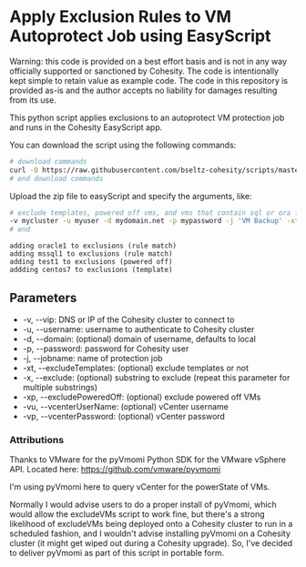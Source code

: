 # Apply Exclusion Rules to VM Autoprotect Job using EasyScript

Warning: this code is provided on a best effort basis and is not in any way officially supported or sanctioned by Cohesity. The code is intentionally kept simple to retain value as example code. The code in this repository is provided as-is and the author accepts no liability for damages resulting from its use.

This python script applies exclusions to an autoprotect VM protection job and runs in the Cohesity EasyScript app.

You can download the script using the following commands:

```bash
# download commands
curl -O https://raw.githubusercontent.com/bseltz-cohesity/scripts/master/easyScript/excludeVMs/excludeVMsES.zip
# end download commands
```

Upload the zip file to easyScript and specify the arguments, like:

```bash
# exclude templates, powered off vms, and vms that contain sql or ora from 'VM Backup' job
-v mycluster -u myuser -d mydomain.net -p mypassword -j 'VM Backup' -xt -x sql -x ora -xp -vu administrator@vsphere.local -vp swordfish
# end
```

```text
adding oracle1 to exclusions (rule match)
adding mssql1 to exclusions (rule match)
adding test1 to exclusions (powered off)
addding centos7 to exclusions (template)
```

## Parameters

* -v, --vip: DNS or IP of the Cohesity cluster to connect to
* -u, --username: username to authenticate to Cohesity cluster
* -d, --domain: (optional) domain of username, defaults to local
* -p, --password: password for Cohesity user
* -j, --jobname: name of protection job
* -xt, --excludeTemplates: (optional) exclude templates or not
* -x, --exclude: (optional) substring to exclude (repeat this parameter for multiple substrings)
* -xp, --excludePoweredOff: (optional) exclude powered off VMs
* -vu, --vcenterUserName: (optional) vCenter username
* -vp, --vcenterPassword: (optional) vCenter password

### Attributions

Thanks to VMware for the pyVmomi Python SDK for the VMware vSphere API. Located here: https://github.com/vmware/pyvmomi

I'm using pyVmomi here to query vCenter for the powerState of VMs.

Normally I would advise users to do a proper install of pyVmomi, which would allow the excludeVMs script to work fine, but there's a strong likelihood of excludeVMs being deployed onto a Cohesity cluster to run in a scheduled fashion, and I wouldn't advise installing pyVmomi on a Cohesity cluster (it might get wiped out during a Cohesity upgrade). So, I've decided to deliver pyVmomi as part of this script in portable form.  
